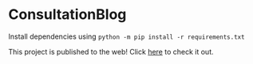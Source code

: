 # ConsultationBlog

Install dependencies using `python -m pip install -r requirements.txt`

This project is published to the web! Click [here](https://consultationblog.herokuapp.com/) to check it out.
